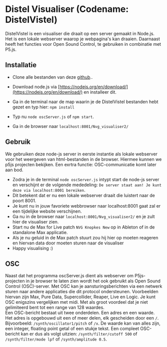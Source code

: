 # Distel Visualiser (Codename: DistelVistel) #

DistelVistel is een visualiser die draait op een server gemaakt in Node.js. Het is een lokale webserver waarop je webpagina's kan draaien. Daarnaast heeft het functies voor Open Sound Control, te gebruiken in combinatie met P5.js. 

## Installatie ##
* Clone alle bestanden van deze [github](https://github.com/WouterBesse/DistelVistel)..
* Download node.js via [https://nodejs.org/en/download/](https://nodejs.org/en/download/) en installeer dit.
* Ga in de terminal naar de map waarin je de DistelVistel bestanden hebt gezet en typ hier: 
`npm install`  

* Typ nu `node oscServer.js` of `npm start`.
* Ga in de browser naar `localhost:8001/Nvg_visualiser2/`


## Gebruik ##
We gebruiken deze node-js server in eerste instantie als lokale webserver voor het weergeven van html-bestanden in de browser. Hiermee kunnen we p5js projecten bekijken. Een exrtra functie: OSC-communicatie komt later aan bod.

* Zodra je in de terminal `node oscServer.js` intypt start de node-js server en verschijnt er de volgende mededeling: `De server staat aan! Je kunt deze via localhost:8001 bereiken`.
* Dit betekent dat er nu een lokale webserver draait die luistert naar de poort 8001.
* Je kunt nu in jouw favoriete webbrowser naar localhost:8001 gaat zal er een tijdelijke website verschijnen.
* Ga nu in de browser naar `localhost:8001/Nvg_visualiser2/` en je zult hier de visualiser zien.
* Start nu de Max for Live patch `NVG Knopkes New` op in Ableton of in de standalone Max applicatie.
* Als je nu geluid in de Max patch stuurt zou hij hier op moeten reageren en hiervan data door moeten sturen naar de visualiser
* Happy visualising :)

## OSC ##
Naast dat het programma oscServer.js dient als webserver om P5js-projecten in je browser te laten zien wordt het ook gebruikt als Open Sound Control (OSC)-server. Met OSC kan je aansturingsberichten via een netwerk sturen naar andere applicaties die dit protocol ondersteunen. Voorbeelden hiervan zijn Max, Pure Data, Supercollider, Reaper, Live en Logic. Je kunt OSC enigszins vergelijken met midi. Met als groot voordeel dat je niet gelimiteerd bent tot een range van 128 waardes.  
Een OSC-bericht bestaat uit twee onderdelen. Een adres en een waarde. Het adres is opgebouwd uit een of meer delen, elk gescheiden door een `/`. Bijvoorbeeld: `/synth/oscillator1/pitch` of `/x`. De waarde kan van alles zijn, een integer, floating point getal of een stukje tekst. Een compleet OSC-bericht kan er dus als volgt uitzien: `/synth/filter/cutoff 500` of `/synth/filter/mode lpf` of `/synth/amplitude 0.5`.
